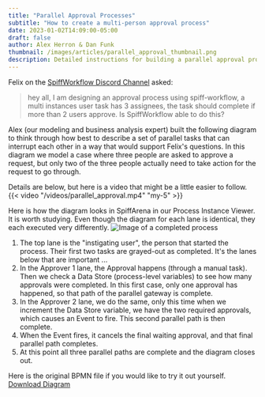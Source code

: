 ```yaml
---
title: "Parallel Approval Processes"
subtitle: "How to create a multi-person approval process"
date: 2023-01-02T14:09:00-05:00
draft: false
author: Alex Herron & Dan Funk
thumbnail: /images/articles/parallel_approval_thumbnail.png
description: Detailed instructions for building a parallel approval process in BPMN for SpiffWorkflow.
---
```


Felix on the [SpiffWorkflow Discord Channel](https://discord.gg/F6Kb7HNK7B) asked:

> hey all, I am designing an approval process using spiff-workflow, a multi instances user task has 3 assignees, the task should complete if more than 2 users approve. Is SpiffWorkflow able to do this?

Alex (our modeling and business analysis expert) built the following diagram to think through how best to describe a set of parallel tasks that can interrupt each other in a way that would support Felix's questions.   In this diagram we model a case where three people are asked to approve a request, but only two of the three people actually need to take action for the request to go through. 

Details are below, but here is a video that might be a little easier to follow.
{{< video "/videos/parallel_approval.mp4" "my-5" >}}

Here is how the diagram looks in SpiffArena in our Process Instance Viewer.  It is worth studying. Even though the diagram for each lane is identical, they each executed very differently.
![Image of a completed process](./completed_process.png)

1. The top lane is the "instigating user", the person that started the process.  Their first two tasks are grayed-out as completed.  It's the lanes below that are important ...
2. In the Approver 1 lane, the Approval happens (through a manual task). Then we check a Data Store (process-level variables) to see how many approvals were completed.  In this first case, only one approval has happened, so that path of the parallel gateway is complete.   
3. In the Approver 2 lane, we do the same, only this time when we increment the Data Store variable, we have the two required approvals, which causes an Event to fire. This second parallel path is then complete.
4. When the Event fires, it cancels the final waiting approval, and that final parallel path completes.
5. At this point all three parallel paths are complete and the diagram closes out. 

Here is the original BPMN file if you would like to try it out yourself.  
[Download Diagram](./multi-approvals-1.bpmn "download")
